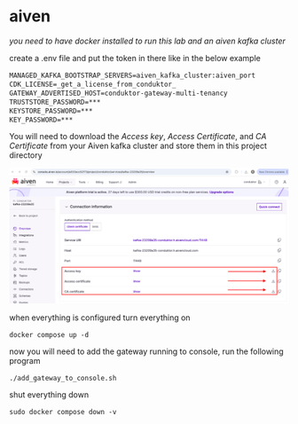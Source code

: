 # aiven

*you need to have docker installed to run this lab and an aiven kafka cluster*

create a .env file and put the token in there like in the below example
```
MANAGED_KAFKA_BOOTSTRAP_SERVERS=aiven_kafka_cluster:aiven_port
CDK_LICENSE=_get_a_license_from_conduktor_
GATEWAY_ADVERTISED_HOST=conduktor-gateway-multi-tenancy
TRUSTSTORE_PASSWORD=***
KEYSTORE_PASSWORD=***
KEY_PASSWORD=***
```

You will need to download the *Access key*, *Access Certificate*, and *CA Certificate* from your Aiven kafka cluster and store them in this project directory

![image](aiven.png)




when everything is configured turn everything on
```
docker compose up -d
```

now you will need to add the gateway running to console, run the following program
```
./add_gateway_to_console.sh
```


shut everything down
```
sudo docker compose down -v
```
